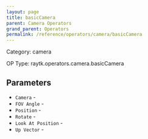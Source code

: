 ```yaml
---
layout: page
title: basicCamera
parent: Camera Operators
grand_parent: Operators
permalink: /reference/operators/camera/basicCamera
---
```


Category: camera

OP Type: raytk.operators.camera.basicCamera

## Parameters

* `Camera` - 
* `FOV Angle` - 
* `Position` - 
* `Rotate` - 
* `Look At Position` - 
* `Up Vector` -
